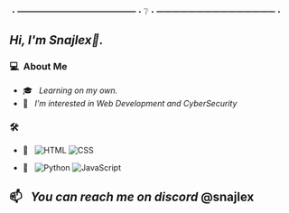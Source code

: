 ・━━━━━━━━━━━━━━━・❔・━━━━━━━━━━━━━━━・
## *Hi, I'm Snajlex👋.*

### 💻 &nbsp;About Me 
- 🎓 &nbsp; *Learning on my own.*
- 👀 &nbsp; *I’m interested in Web Development and CyberSecurity*

### 🛠 &nbsp;

- 🔧 &nbsp;
  ![HTML](https://img.shields.io/badge/-HTML-333333?style=flat&logo=HTML5)
  ![CSS](https://img.shields.io/badge/-CSS-333333?style=flat&logo=CSS3&logoColor=1572B6)
  
- 🌱 &nbsp; 
  ![Python](https://img.shields.io/badge/Python-333333?style=flat&logo=python&logoColor=ffdd54)
  ![JavaScript](https://img.shields.io/badge/-JavaScript-333333?style=flat&logo=javascript)


## 📫 &nbsp; *You can reach me on discord* @snajlex
